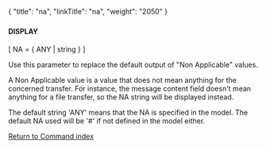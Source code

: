 {
    "title": "na",
    "linkTitle": "na",
    "weight": "2050"
}<span id="na"></span>

### 

#### DISPLAY

\[ NA = { ANY | string } \]

Use this parameter to replace the default output of "Non Applicable" values.

A Non Applicable value is a value that does not mean anything for the concerned transfer. For instance, the message content field doesn't mean anything for a file transfer, so the NA string will be displayed instead.

The default string 'ANY' means that the NA is specified in the model. The default NA used will be '#'  if not defined in the model either.

[Return to Command index](../../)

